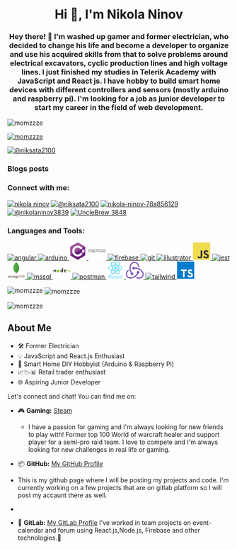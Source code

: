 <h1 align="center">Hi 👋, I'm Nikola Ninov</h1>
<h3 align="center">Hey there! 👋 I'm washed up gamer and former electrician, who decided to change his life and become a developer to organize and use his acquired skills from that to solve problems around electrical excavators, cyclic production lines and high voltage lines. I just finished my studies in Telerik Academy with JavaScript and React js. I have hobby to build smart home devices with different controllers and sensors (mostly arduino and raspberry pi). I'm looking for a job as junior developer to start my career in the field of web development.</h3>

<p align="left"> <img src="https://komarev.com/ghpvc/?username=momzzze&label=Profile%20views&color=0e75b6&style=flat" alt="momzzze" /> </p>

<p align="left"> <a href="https://github.com/ryo-ma/github-profile-trophy"><img src="https://github-profile-trophy.vercel.app/?username=momzzze" alt="momzzze" /></a> </p>

<p align="left"> <a href="https://twitter.com/@niksata2100" target="blank"><img src="https://img.shields.io/twitter/follow/@niksata2100?logo=twitter&style=for-the-badge" alt="@niksata2100" /></a> </p>

### Blogs posts
<!-- BLOG-POST-LIST:START -->
<!-- BLOG-POST-LIST:END -->

<h3 align="left">Connect with me:</h3>
<p align="left">
<a href="https://dev.to/nikola ninov" target="blank"><img align="center" src="https://raw.githubusercontent.com/rahuldkjain/github-profile-readme-generator/master/src/images/icons/Social/devto.svg" alt="nikola ninov" height="30" width="40" /></a>
<a href="https://twitter.com/@niksata2100" target="blank"><img align="center" src="https://raw.githubusercontent.com/rahuldkjain/github-profile-readme-generator/master/src/images/icons/Social/twitter.svg" alt="@niksata2100" height="30" width="40" /></a>
<a href="https://linkedin.com/in/nikola-ninov-78a856129" target="blank"><img align="center" src="https://raw.githubusercontent.com/rahuldkjain/github-profile-readme-generator/master/src/images/icons/Social/linked-in-alt.svg" alt="nikola-ninov-78a856129" height="30" width="40" /></a>
<a href="https://www.youtube.com/c/@nikolaninov3839" target="blank"><img align="center" src="https://raw.githubusercontent.com/rahuldkjain/github-profile-readme-generator/master/src/images/icons/Social/youtube.svg" alt="@nikolaninov3839" height="30" width="40" /></a>
<a href="https://discord.gg/UncleBrew 3848" target="blank"><img align="center" src="https://raw.githubusercontent.com/rahuldkjain/github-profile-readme-generator/master/src/images/icons/Social/discord.svg" alt="UncleBrew 3848" height="30" width="40" /></a>
</p>

<h3 align="left">Languages and Tools:</h3>
<p align="left"> <a href="https://angular.io" target="_blank" rel="noreferrer"> <img src="https://angular.io/assets/images/logos/angular/angular.svg" alt="angular" width="40" height="40"/> </a> <a href="https://www.arduino.cc/" target="_blank" rel="noreferrer"> <img src="https://cdn.worldvectorlogo.com/logos/arduino-1.svg" alt="arduino" width="40" height="40"/> </a> <a href="https://www.w3schools.com/cs/" target="_blank" rel="noreferrer"> <img src="https://raw.githubusercontent.com/devicons/devicon/master/icons/csharp/csharp-original.svg" alt="csharp" width="40" height="40"/> </a> <a href="https://expressjs.com" target="_blank" rel="noreferrer"> <img src="https://raw.githubusercontent.com/devicons/devicon/master/icons/express/express-original-wordmark.svg" alt="express" width="40" height="40"/> </a> <a href="https://firebase.google.com/" target="_blank" rel="noreferrer"> <img src="https://www.vectorlogo.zone/logos/firebase/firebase-icon.svg" alt="firebase" width="40" height="40"/> </a> <a href="https://git-scm.com/" target="_blank" rel="noreferrer"> <img src="https://www.vectorlogo.zone/logos/git-scm/git-scm-icon.svg" alt="git" width="40" height="40"/> </a> <a href="https://www.adobe.com/in/products/illustrator.html" target="_blank" rel="noreferrer"> <img src="https://www.vectorlogo.zone/logos/adobe_illustrator/adobe_illustrator-icon.svg" alt="illustrator" width="40" height="40"/> </a> <a href="https://developer.mozilla.org/en-US/docs/Web/JavaScript" target="_blank" rel="noreferrer"> <img src="https://raw.githubusercontent.com/devicons/devicon/master/icons/javascript/javascript-original.svg" alt="javascript" width="40" height="40"/> </a> <a href="https://jestjs.io" target="_blank" rel="noreferrer"> <img src="https://www.vectorlogo.zone/logos/jestjsio/jestjsio-icon.svg" alt="jest" width="40" height="40"/> </a> <a href="https://www.mongodb.com/" target="_blank" rel="noreferrer"> <img src="https://raw.githubusercontent.com/devicons/devicon/master/icons/mongodb/mongodb-original-wordmark.svg" alt="mongodb" width="40" height="40"/> </a> <a href="https://www.microsoft.com/en-us/sql-server" target="_blank" rel="noreferrer"> <img src="https://www.svgrepo.com/show/303229/microsoft-sql-server-logo.svg" alt="mssql" width="40" height="40"/> </a> <a href="https://nodejs.org" target="_blank" rel="noreferrer"> <img src="https://raw.githubusercontent.com/devicons/devicon/master/icons/nodejs/nodejs-original-wordmark.svg" alt="nodejs" width="40" height="40"/> </a> <a href="https://postman.com" target="_blank" rel="noreferrer"> <img src="https://www.vectorlogo.zone/logos/getpostman/getpostman-icon.svg" alt="postman" width="40" height="40"/> </a> <a href="https://reactjs.org/" target="_blank" rel="noreferrer"> <img src="https://raw.githubusercontent.com/devicons/devicon/master/icons/react/react-original-wordmark.svg" alt="react" width="40" height="40"/> </a> <a href="https://redux.js.org" target="_blank" rel="noreferrer"> <img src="https://raw.githubusercontent.com/devicons/devicon/master/icons/redux/redux-original.svg" alt="redux" width="40" height="40"/> </a> <a href="https://tailwindcss.com/" target="_blank" rel="noreferrer"> <img src="https://www.vectorlogo.zone/logos/tailwindcss/tailwindcss-icon.svg" alt="tailwind" width="40" height="40"/> </a> <a href="https://www.typescriptlang.org/" target="_blank" rel="noreferrer"> <img src="https://raw.githubusercontent.com/devicons/devicon/master/icons/typescript/typescript-original.svg" alt="typescript" width="40" height="40"/> </a> </p>

<p><img align="left" src="https://github-readme-stats.vercel.app/api/top-langs?username=momzzze&show_icons=true&locale=en&layout=compact" alt="momzzze" /></p>

<p>&nbsp;<img align="center" src="https://github-readme-stats.vercel.app/api?username=momzzze&show_icons=true&locale=en" alt="momzzze" /></p>

<p><img align="center" src="https://github-readme-streak-stats.herokuapp.com/?user=momzzze&theme=highcontrast" alt="momzzze" /></p>


## About Me

- 🛠️ Former Electrician
- 💡 JavaScript and React.js Enthusiast
- 🏡 Smart Home DIY Hobbyist (Arduino & Raspberry Pi)
- 📈📉📊 Retail trader enthusiast
- 🌐 Aspiring Junior Developer


Let's connect and chat! You can find me on:

- 🎮 **Gaming:** [Steam](https://steamcommunity.com/profiles/76561198020689698/)
  - I have a passion for gaming and I'm always looking for new friends to play with! Former top 100 World of warcraft healer and support player for a semi-pro raid team. I love to compete and I'm always looking for new challenges in real life or gaming.
  
- 📦 **GitHub:** [My GitHub Profile](https://github.com/momzzze)
- This is my github page where I will be posting my projects and code. I'm currently working on a few projects that are on gitlab platform so I will post my accaunt there as well.
- 
- 🏢 **GitLab:** [My GitLab Profile](https://gitlab.com/nikola.ninov)
    I've worked in team projects on  event-calendar and forum using React.js,Node.js, Firebase and other technologies.🚀


